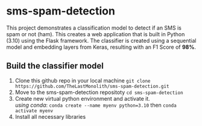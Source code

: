 # sms-spam-detection
This project demonstrates a classification model to detect if an SMS is spam or not (ham). This creates a web application that is built in Python (3.10) using the Flask framework. The classifier is created using a sequential model and embedding layers from Keras, resulting with an F1 Score of **98%**.

## Build the classifier model
1. Clone this github repo in your local machine `git clone https://github.com/TheLastMonolith/sms-spam-detection.git`
2. Move to the sms-spam-detection repositoty `cd sms-spam-detection`
3. Create new virtual python environment and activate it.  
   *using conda*: `conda create --name myenv python=3.10` then `conda activate myenv`
4. Install all necessary libraries
